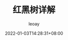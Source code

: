 ---
title: "红黑树详解"
date: 2022-01-03T14:28:31+08:00
draft: false
hideToc: false
enableToc: true
enableTocContent: false
author: leoay
authorEmoji: 🎅
pinned: false
description: "红黑树详解"
tags:
- 数据结构
- 红黑树
series:

categories:
- MySQL
image: /images/face/MYSQL_Color_3-405x405.png
---